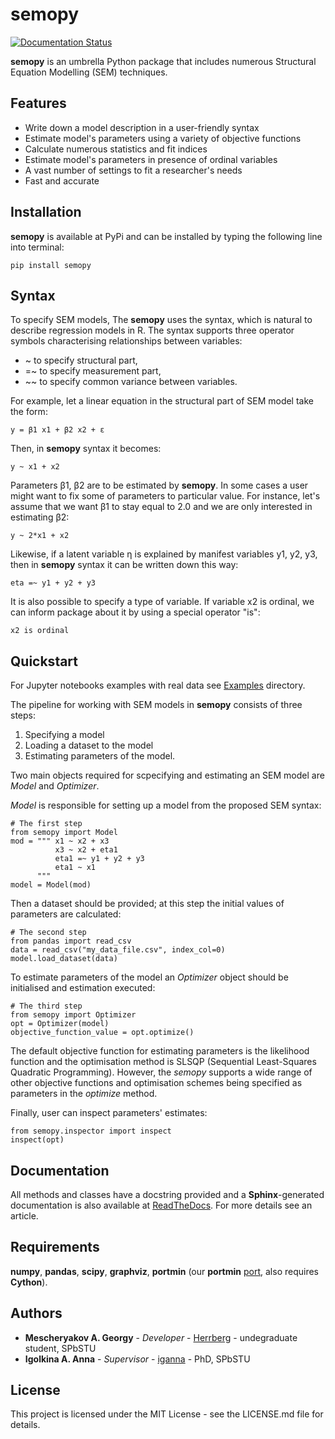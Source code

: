 # semopy
[![Documentation Status](https://readthedocs.org/projects/semopy/badge/?version=latest)](https://semopy.readthedocs.io/en/latest/?badge=latest)


**semopy** is an umbrella Python package that includes numerous Structural Equation Modelling (SEM) techniques. 

## Features
  - Write down a model description in a user-friendly syntax
  - Estimate model's parameters using a variety of objective functions
  - Calculate numerous statistics and fit indices
  - Estimate model's parameters in presence of ordinal variables
  - A vast number of settings to fit a researcher's needs
  - Fast and accurate

## Installation
**semopy** is available at PyPi and can be installed by typing the following line into terminal:

`pip install semopy`


## Syntax
To specify SEM models, The **semopy** uses the syntax, which is natural to describe regression models in R. The syntax supports three operator symbols characterising relationships between variables:

- ~ to specify structural part,
- =~ to specify measurement part,
- ~~ to specify common variance between variables.

For example, let a linear equation in the structural part of SEM model take the form:

`y = β1 x1 + β2 x2 + ε` 

Then, in **semopy** syntax it becomes:

`y ~ x1 + x2`

Parameters β1, β2 are to be estimated by **semopy**. In some cases a user might want to fix some of parameters to particular value. For instance, let's assume that we want β1 to stay equal to 2.0 and we are only interested in estimating β2:

`y ~ 2*x1 + x2`


Likewise, if a latent variable η is explained by manifest variables y1, y2, y3, then in **semopy** syntax it can be written down this way:

`eta =~ y1 + y2 + y3`

It is also possible to specify a type of variable. If variable x2 is ordinal, we can inform package about it by using a special operator "is":

`x2 is ordinal`


## Quickstart
For Jupyter notebooks examples with real data see [Examples](https://bitbucket.org/herrberg/semopy/src/master/examples/) directory.

The pipeline for working with SEM models in **semopy** consists of three steps:
1. Specifying a model
2. Loading a dataset to the model
3. Estimating parameters of the model.

Two main objects required for scpecifying and estimating an SEM model are *Model* and *Optimizer*.

*Model* is responsible for setting up a model from the proposed SEM syntax:
~~~
# The first step
from semopy import Model
mod = """ x1 ~ x2 + x3
          x3 ~ x2 + eta1
          eta1 =~ y1 + y2 + y3
          eta1 ~ x1
      """
model = Model(mod)
~~~
Then a dataset should be provided; at this step the initial values of parameters are calculated:
~~~
# The second step
from pandas import read_csv
data = read_csv("my_data_file.csv", index_col=0)
model.load_dataset(data)
~~~


To estimate parameters of the model an *Optimizer* object should be initialised and estimation executed:
~~~
# The third step
from semopy import Optimizer
opt = Optimizer(model)
objective_function_value = opt.optimize()
~~~

The default objective function for estimating parameters is the likelihood function and the optimisation method is SLSQP (Sequential Least-Squares Quadratic Programming). However, the *semopy* supports a wide range of other objective functions and optimisation schemes being specified as parameters in the *optimize* method.

Finally, user can inspect parameters' estimates:

~~~
from semopy.inspector import inspect
inspect(opt)
~~~

## Documentation
All methods and classes have a docstring provided and a **Sphinx**-generated documentation is also available at [ReadTheDocs](semopy.readthedocs.io). For more details see an article.


## Requirements
**numpy**, **pandas**, **scipy**, **graphviz**, **portmin** (our **portmin** [port](pypi.org/portmin), also requires **Cython**).

## Authors

* **Mescheryakov A. Georgy** - *Developer* - [Herrberg](https://bitbucket.org/herrberg) - undegraduate student, SPbSTU
* **Igolkina A. Anna** - *Supervisor* - [iganna](https://github.com/iganna) - PhD, SPbSTU

## License
This project is licensed under the MIT License - see the LICENSE.md file for details.